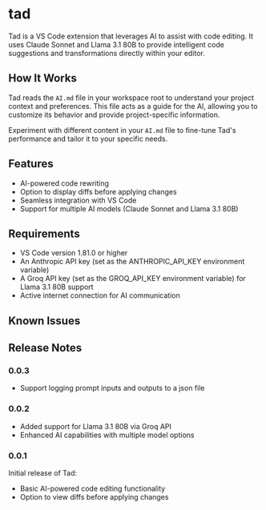 # tad

Tad is a VS Code extension that leverages AI to assist with code editing. It uses Claude Sonnet and Llama 3.1 80B to provide intelligent code suggestions and transformations directly within your editor.

## How It Works

Tad reads the `AI.md` file in your workspace root to understand your project context and preferences. This file acts as a guide for the AI, allowing you to customize its behavior and provide project-specific information.

Experiment with different content in your `AI.md` file to fine-tune Tad's performance and tailor it to your specific needs.

## Features

- AI-powered code rewriting
- Option to display diffs before applying changes
- Seamless integration with VS Code
- Support for multiple AI models (Claude Sonnet and Llama 3.1 80B)

## Requirements

- VS Code version 1.81.0 or higher
- An Anthropic API key (set as the ANTHROPIC_API_KEY environment variable)
- A Groq API key (set as the GROQ_API_KEY environment variable) for Llama 3.1 80B support
- Active internet connection for AI communication

## Known Issues

## Release Notes

### 0.0.3
- Support logging prompt inputs and outputs to a json file

### 0.0.2

- Added support for Llama 3.1 80B via Groq API
- Enhanced AI capabilities with multiple model options

### 0.0.1

Initial release of Tad:
- Basic AI-powered code editing functionality
- Option to view diffs before applying changes